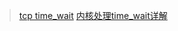 
> [tcp time_wait](https://huoding.com/2013/12/31/316) 
> [内核处理time_wait详解](http://simohayha.iteye.com/blog/566980#bc2397414)

